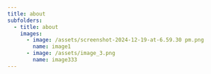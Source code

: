 ```yaml
---
title: about
subfolders:
  - title: about
    images:
      - image: /assets/screenshot-2024-12-19-at-6.59.30 pm.png
        name: image1
      - image: /assets/image_3.png
        name: image333
---
```

